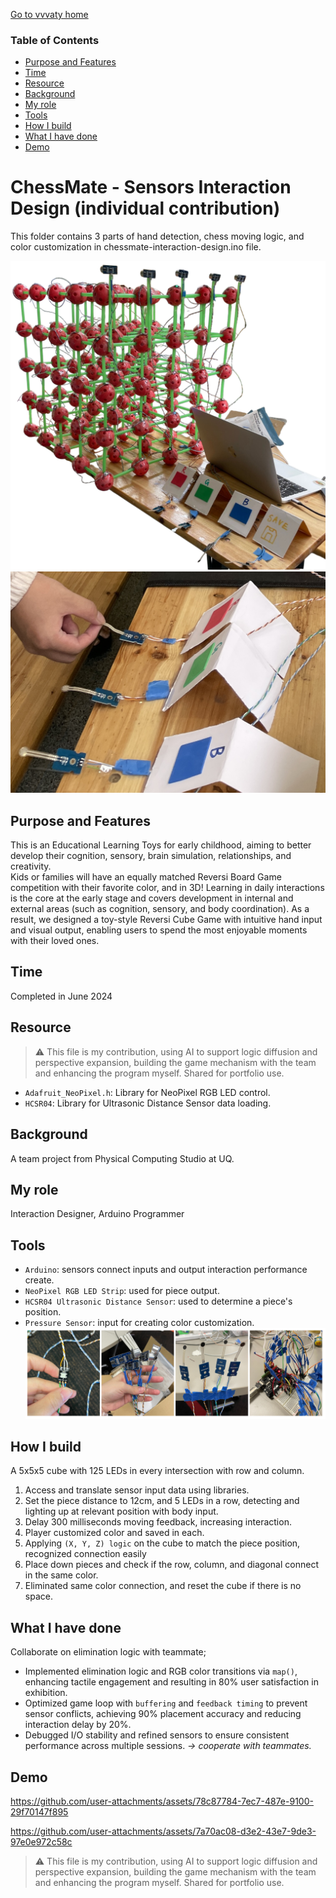 [Go to vvvaty home](https://vvvaty.github.io/)
### Table of Contents
- [Purpose and Features](#purpose-and-features)
- [Time](#time)
- [Resource](#resource)
- [Background](#background)
- [My role](#my-role)
- [Tools](#tools)
- [How I build](#how-i-build)
- [What I have done](#what-i-have-done)
- [Demo](#demo)

# ChessMate - Sensors Interaction Design (individual contribution)
This folder contains 3 parts of hand detection, chess moving logic, and color customization in chessmate-interaction-design.ino file.

![Main Device](/chessmate/img/nchessmate_cover.png)
![Color Customization](/chessmate/img/chessmate_play.JPG)
## Purpose and Features
This is an Educational Learning Toys for early childhood, aiming to better develop their cognition, sensory, brain simulation, relationships, and creativity.  
Kids or families will have an equally matched Reversi Board Game competition with their favorite color, and in 3D! Learning in daily interactions is the core at the early stage and covers development in internal and external areas (such as cognition, sensory, and body coordination). As a result, we designed a toy-style Reversi Cube Game with intuitive hand input and visual output, enabling users to spend the most enjoyable moments with their loved ones. 
## Time
Completed in June 2024
## Resource
> ⚠️ This file is my contribution, using AI to support logic diffusion and perspective expansion, building the game mechanism with the team and enhancing the program myself. Shared for portfolio use. 
- `Adafruit_NeoPixel.h`: Library for NeoPixel RGB LED control.
- `HCSR04`: Library for Ultrasonic Distance Sensor data loading.
## Background
A team project from Physical Computing Studio at UQ.
## My role
Interaction Designer, Arduino Programmer
## Tools
- `Arduino`: sensors connect inputs and output interaction performance create.
- `NeoPixel RGB LED Strip`: used for piece output.
- `HCSR04 Ultrasonic Distance Sensor`: used to determine a piece's position.
- `Pressure Sensor`: input for creating color customization.
![Tools](/chessmate/img/tech%20develop.png)
## How I build
A 5x5x5 cube with 125 LEDs in every intersection with row and column.
1. Access and translate sensor input data using libraries.
2. Set the piece distance to 12cm, and 5 LEDs in a row, detecting and lighting up at relevant position with body input.
3. Delay 300 milliseconds moving feedback, increasing interaction.
4. Player customized color and saved in each.
5. Applying `(X, Y, Z) logic` on the cube to match the piece position, recognized connection easily
6. Place down pieces and check if the row, column, and diagonal connect in the same color.
7. Eliminated same color connection, and reset the cube if there is no space.
## What I have done
Collaborate on elimination logic with teammate;  
- Implemented elimination logic and RGB color transitions via `map()`, enhancing tactile engagement and resulting in 80% user satisfaction in exhibition.
- Optimized game loop with `buffering` and `feedback timing` to prevent sensor conflicts, achieving 90% placement accuracy and reducing interaction delay by 20%.
- Debugged I/O stability and refined sensors to ensure consistent performance across multiple sessions. *-> cooperate with teammates.*
## Demo
https://github.com/user-attachments/assets/78c87784-7ec7-487e-9100-29f70147f895

https://github.com/user-attachments/assets/7a70ac08-d3e2-43e7-9de3-97e0e972c58c

> ⚠️ This file is my contribution, using AI to support logic diffusion and perspective expansion, building the game mechanism with the team and enhancing the program myself. Shared for portfolio use. 
